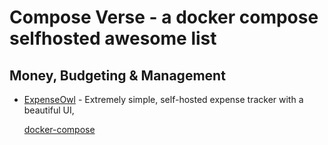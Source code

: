 # Compose Verse - a docker compose selfhosted awesome list


## Money, Budgeting & Management
- [ExpenseOwl](https://github.com/Tanq16/ExpenseOwl) - Extremely simple, self-hosted expense tracker with a beautiful UI,

  [docker-compose](ExpenseOwl/docker-compose.yml)
